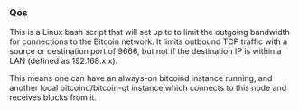### Qos ###

This is a Linux bash script that will set up tc to limit the outgoing bandwidth for connections to the Bitcoin network. It limits outbound TCP traffic with a source or destination port of 9666, but not if the destination IP is within a LAN (defined as 192.168.x.x).

This means one can have an always-on bitcoind instance running, and another local bitcoind/bitcoin-qt instance which connects to this node and receives blocks from it.
